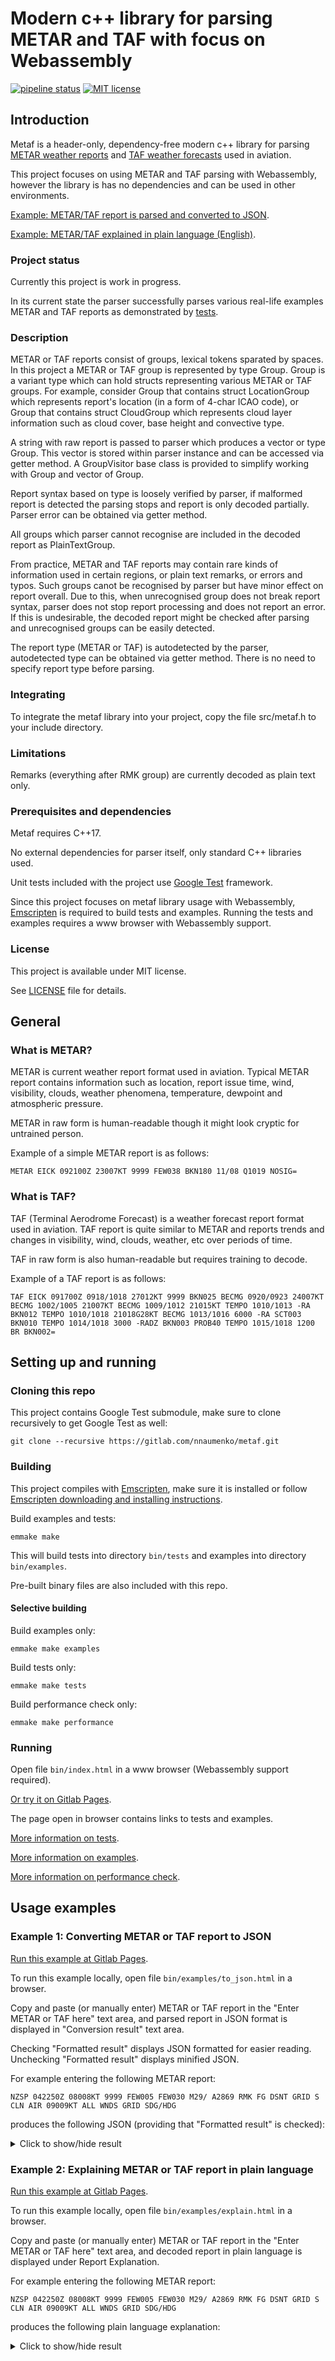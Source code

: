 # Modern c++ library for parsing METAR and TAF with focus on Webassembly

[![pipeline status](https://gitlab.com/nnaumenko/metaf/badges/master/pipeline.svg)](https://gitlab.com/nnaumenko/metaf/commits/master)
[![MIT license](https://img.shields.io/badge/License-MIT-blue.svg)](LICENSE.md)

## Introduction

Metaf is a header-only, dependency-free modern c++ library for parsing [METAR weather reports](https://en.wikipedia.org/wiki/METAR) and [TAF weather forecasts](https://en.wikipedia.org/wiki/Terminal_aerodrome_forecast) used in aviation.

This project focuses on using METAR and TAF parsing with Webassembly, however the library is has no dependencies and can be used in other environments.

[Example: METAR/TAF report is parsed and converted to JSON](https://nnaumenko.gitlab.io/metaf/examples/to_json.html).

[Example: METAR/TAF explained in plain language (English)](https://nnaumenko.gitlab.io/metaf/examples/explain.html).

### Project status

Currently this project is work in progress.

In its current state the parser successfully parses various real-life examples METAR and TAF reports as demonstrated by [tests](blob/master/test/readme.md).

### Description

METAR or TAF reports consist of groups, lexical tokens sparated by spaces. In this project a METAR or TAF group is represented by type Group. Group is a variant type which can hold structs representing various METAR or TAF groups. For example, consider Group that contains struct LocationGroup which represents report's location (in a form of 4-char ICAO code), or Group that contains struct CloudGroup which represents cloud layer information such as cloud cover, base height and convective type.

A string with raw report is passed to parser which produces a vector or type Group. This vector is stored within parser instance and can be accessed via getter method. A GroupVisitor base class is provided to simplify working with Group and vector of Group.

Report syntax based on type is loosely verified by parser, if malformed report is detected the parsing stops and report is only decoded partially. Parser error can be obtained via getter method.

All groups which parser cannot recognise are included in the decoded report as PlainTextGroup. 

From practice, METAR and TAF reports may contain rare kinds of information used in certain regions, or plain text remarks, or errors and typos. Such groups canot be recognised by parser but have minor effect on report overall. Due to this, when unrecognised group does not break report syntax, parser does not stop report processing and does not report an error. If this is undesirable, the decoded report might be checked after parsing and unrecognised groups can be easily detected.

The report type (METAR or TAF) is autodetected by the parser, autodetected type can be obtained via getter method. There is no need to specify report type before parsing.

### Integrating

To integrate the metaf library into your project, copy the file src/metaf.h to your include directory.

### Limitations

Remarks (everything after RMK group) are currently decoded as plain text only.

### Prerequisites and dependencies

Metaf requires C++17.

No external dependencies for parser itself, only standard C++ libraries used. 

Unit tests included with the project use [Google Test](https://github.com/abseil/googletest) framework.

Since this project focuses on metaf library usage with Webassembly, [Emscripten](emscripten.org) is required to build tests and examples. Running the tests and examples requires a www browser with Webassembly support.

### License

This project is available under MIT license.

See [LICENSE](blob/master/LICENSE) file for details.

## General

### What is METAR?

METAR is current weather report format used in aviation. Typical METAR report contains information such as location, report issue time, wind, visibility, clouds, weather phenomena, temperature, dewpoint and atmospheric pressure.

METAR in raw form is human-readable though it might look cryptic for untrained person.

Example of a simple METAR report is as follows: 

    METAR EICK 092100Z 23007KT 9999 FEW038 BKN180 11/08 Q1019 NOSIG=

### What is TAF?

TAF (Terminal Aerodrome Forecast) is a weather forecast report format used in aviation. TAF report is quite similar to METAR and reports trends and changes in visibility, wind, clouds, weather, etc over periods of time.

TAF in raw form is also human-readable but requires training to decode.

Example of a TAF report is as follows:

    TAF EICK 091700Z 0918/1018 27012KT 9999 BKN025 BECMG 0920/0923 24007KT BECMG 1002/1005 21007KT BECMG 1009/1012 21015KT TEMPO 1010/1013 -RA BKN012 TEMPO 1010/1018 21018G28KT BECMG 1013/1016 6000 -RA SCT003 BKN010 TEMPO 1014/1018 3000 -RADZ BKN003 PROB40 TEMPO 1015/1018 1200 BR BKN002=

## Setting up and running

### Cloning this repo

This project contains Google Test submodule, make sure to clone recursively to get Google Test as well:

    git clone --recursive https://gitlab.com/nnaumenko/metaf.git

### Building

This project compiles with [Emscripten](emscripten.org), make sure it is installed or follow [Emscripten downloading and installing instructions](https://kripken.github.io/emscripten-site/docs/getting_started/downloads.html#sdk-download-and-install).

Build examples and tests:

    emmake make

This will build tests into directory `bin/tests` and examples into directory `bin/examples`.

Pre-built binary files are also included with this repo.

#### Selective building

Build examples only:

    emmake make examples

Build tests only:

    emmake make tests

Build performance check only:

    emmake make performance

### Running

Open file `bin/index.html` in a www browser (Webassembly support required). 

[Or try it on Gitlab Pages](https://nnaumenko.gitlab.io/metaf/).

The page open in browser contains links to tests and examples.

[More information on tests](tree/master/test/readme.md).

[More information on examples](tree/master/examples/readme.md).

[More information on performance check](tree/master/performance/readme.md).

## Usage examples

### Example 1: Converting METAR or TAF report to JSON

[Run this example at Gitlab Pages](https://nnaumenko.gitlab.io/metaf/examples/to_json.html).

To run this example locally, open file `bin/examples/to_json.html` in a browser.

Copy and paste (or manually enter) METAR or TAF report in the "Enter METAR or TAF here" text area, and parsed report in JSON format is displayed in "Conversion result" text area. 

Checking "Formatted result" displays JSON formatted for easier reading. Unchecking "Formatted result" displays minified JSON.

For example entering the following METAR report: 

    NZSP 042250Z 08008KT 9999 FEW005 FEW030 M29/ A2869 RMK FG DSNT GRID S CLN AIR 09009KT ALL WNDS GRID SDG/HDG
 
produces the following JSON (providing that "Formatted result" is checked):

<details>
    <summary>Click to show/hide result</summary>
    <pre>
        <code>
{
  "kind": "metaf",
  "report": {
    "type": "METAR",
    "partial": false,
    "timeZone": "GMT",
    "icaoLocation": "NZSP",
    "reportReleaseDay": 4,
    "reportReleaseTime": "22:50",
    "wind": {
      "direction": 80,
      "directionUnit": "degrees",
      "directionCardinal": "east",
      "windSpeed": 8,
      "windSpeedUnit": "knots"
    },
    "visibility": [
      {
        "visibility": 10000,
        "visibilityUnit": "meters",
        "visibilityModifier": ">"
      }
    ],
    "cloudLayers": [
      {
        "amount": "few",
        "coverMinimumOcta": 1,
        "coverMaximumOcta": 2,
        "convectiveType": null,
        "baseHeight": 500,
        "heightUnit": "feet"
      },
      {
        "amount": "few",
        "coverMinimumOcta": 1,
        "coverMaximumOcta": 2,
        "convectiveType": null,
        "baseHeight": 3000,
        "heightUnit": "feet"
      }
    ],
    "airTemperature": -29,
    "airTemperatureUnit": "C",
    "airTemperatureFreezing": true,
    "dewPoint": -29,
    "dewPointUnit": "C",
    "dewPointFreezing": true,
    "atmosphericPressure": 28.69,
    "atmosphericPressureUnit": "inHg",
    "remarks": {
      "plainText0": "FG",
      "plainText1": "DSNT",
      "plainText2": "GRID",
      "plainText3": "S",
      "plainText4": "CLN",
      "plainText5": "AIR",
      "plainText6": "09009KT",
      "plainText7": "ALL",
      "plainText8": "WNDS",
      "plainText9": "GRID",
      "plainText10": "SDG/HDG"
    }
  }
}
        </code>
    </pre>
</details>

### Example 2: Explaining METAR or TAF report in plain language

[Run this example at Gitlab Pages](https://nnaumenko.gitlab.io/metaf/examples/explain.html).

To run this example locally, open file `bin/examples/explain.html` in a browser.

Copy and paste (or manually enter) METAR or TAF report in the "Enter METAR or TAF here" text area, and decoded report in plain language is displayed under Report Explanation. 

For example entering the following METAR report: 

    NZSP 042250Z 08008KT 9999 FEW005 FEW030 M29/ A2869 RMK FG DSNT GRID S CLN AIR 09009KT ALL WNDS GRID SDG/HDG

produces the following plain language explanation:

<details>
    <summary>Click to show/hide result</summary>
    <pre>
Detected report type: METAR (weather observation)
NZSP : ICAO code for location: NZSP
042250Z : Day and time of report issue: day 4, 22:50 GMT
08008KT : Surface wind: Wind direction: 80 degrees(east) Wind speed: 8 knots (4.1 m/s / 14.8 km/h / 9.2 mph)
9999 : Visibility (prevailing) >10000 meters (6.213 statute miles / 32808 feet)
FEW005 : Few clouds (1/8 to 2/8 sky covered) Base height 500 feet (152 meters / 0.094 statute miles)
FEW030 : Few clouds (1/8 to 2/8 sky covered) Base height 3000 feet (914 meters / 0.568 statute miles)
M29/ : Air temperature: -29 °C / -20 °F Dew point: not reported
A2869 : Atmospheric pressure: 971 hPa / 28.68 inHg
RMK : The remarks are as follows Note: this version does not recognise or decode remarks
FG : This group is not recognised by parser: FG
DSNT : This group is not recognised by parser: DSNT
GRID : This group is not recognised by parser: GRID
S : This group is not recognised by parser: S
CLN : This group is not recognised by parser: CLN
AIR : This group is not recognised by parser: AIR
09009KT : This group is not recognised by parser: 09009KT
ALL : This group is not recognised by parser: ALL
WNDS : This group is not recognised by parser: WNDS
GRID : This group is not recognised by parser: GRID
SDG/HDG : This group is not recognised by parser: SDG/HDG
    </pre>
</details>
